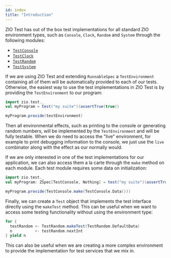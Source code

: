 ```yaml
---
id: index
title: "Introduction"
---
```


ZIO Test has out of the box test implementations for all standard ZIO environment types, such as `Console`, `Clock`, `Random` and `System` through the following modules:
- [`TestConsole`](./console.md)
- [`TestClock`](./clock.md)
- [`TestRandom`](./random.md)
- [`TestSystem`](./system.md)

If we are using ZIO Test and extending `RunnableSpec` a `TestEnvironment` containing all of them will be automatically provided to each of our tests. Otherwise, the easiest way to use the test implementations in ZIO Test is by providing the `TestEnvironment` to our program:

```scala mdoc:invisible:nest
import zio.test._
val myProgram = test("my suite")(assertTrue(true))
```

```scala mdoc:compile-only
myProgram.provide(testEnvironment)
```

Then all environmental effects, such as printing to the console or generating random numbers, will be implemented by the `TestEnvironment` and will be fully testable. When we do need to access the "live" environment, for example to print debugging information to the console, we just use the `live` combinator along with the effect as our normally would. 

If we are only interested in one of the test implementations for our application, we can also access them a la carte through the `make` method on each module. Each test module requires some data on initialization:

```scala mdoc:invisible:nest
import zio.test._
val myProgram: ZSpec[TestConsole, Nothing] = test("my suite")(assertTrue(true))
```

```scala mdoc:compile-only
myProgram.provide(TestConsole.make(TestConsole.Data()))
```

Finally, we can create a `Test` object that implements the test interface directly using the `makeTest` method. This can be useful when we want to access some testing functionality without using the environment type:

```scala mdoc:compile-only
for {
  testRandom <- TestRandom.makeTest(TestRandom.DefaultData)
  n          <- testRandom.nextInt
} yield n
```

This can also be useful when we are creating a more complex environment to provide the implementation for test services that we mix in.
